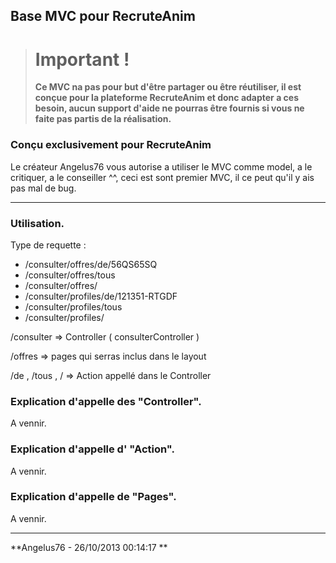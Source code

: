 ## Base MVC pour RecruteAnim ##


> # Important !
> **Ce MVC na pas pour but d'être partager ou être réutiliser, il est conçue pour la plateforme RecruteAnim et donc adapter a ces besoin, aucun support d'aide ne pourras être fournis si vous ne faite pas partis de la réalisation.**

### Conçu exclusivement pour RecruteAnim ###

Le créateur Angelus76 vous autorise a utiliser le MVC comme model, a le critiquer, a le conseiller ^^, ceci est sont premier MVC, il ce peut qu'il y ais pas mal de bug.

----------

### Utilisation. ###

Type de requette :
- /consulter/offres/de/56QS65SQ
- /consulter/offres/tous
- /consulter/offres/
- /consulter/profiles/de/121351-RTGDF
- /consulter/profiles/tous
- /consulter/profiles/


/consulter => Controller ( consulterController )
 
/offres => pages qui serras inclus dans le layout

/de , /tous , /  => Action  appellé dans le Controller
 

### Explication d'appelle des "Controller". ###

A vennir.

### Explication d'appelle d' "Action". ###

A vennir.

### Explication d'appelle de "Pages". ###

A vennir.






----------
**Angelus76 - 26/10/2013 00:14:17 **

